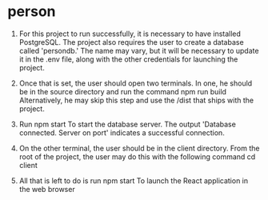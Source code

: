 # person

1. For this project to run successfully, it is necessary to have installed PostgreSQL.
The project also requires the user to create a database called 'persondb.'
The name may vary, but it will be necessary to update it in the .env file, along with
the other credentials for launching the project.

2. Once that is set, the user should open two terminals. In one, he should be in the source directory
and run the command
    npm run build
Alternatively, he may skip this step and use the /dist that ships with the project.

4. Run
    npm start
To start the database server.
The output 'Database connected. Server on port' indicates a successful connection.

3. On the other terminal, the user should be in the client directory. From the root of the project, the user
may do this with the following command
    cd client

4. All that is left to do is run
    npm start
To launch the React application in the web browser

